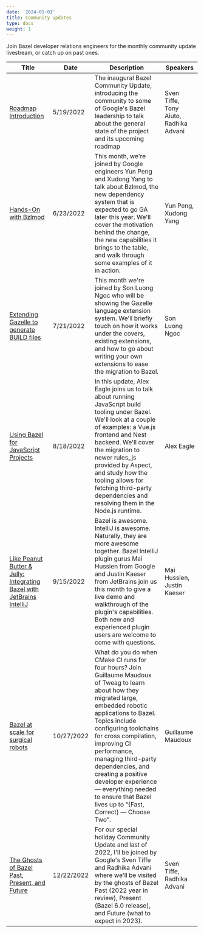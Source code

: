 ```yaml
---
date: '2024-01-01'
title: Community updates
type: docs
weight: 1
---
```


Join Bazel developer relations engineers for the monthly community update
livestream, or catch up on past ones.

Title                                       | Date        | Description | Speakers
--------                                    | --------    | --------    | --------
[Roadmap Introduction](https://www.youtube.com/watch?v=gYrZDl7K9JM)                        | 5/19/2022   | The inaugural Bazel Community Update, introducing the community to some of Google's Bazel leadership to talk about the general state of the project and its upcoming roadmap | Sven Tiffe, Tony Aiuto, Radhika Advani
[Hands-On with Bzlmod](https://www.youtube.com/watch?v=MuW5XNcFukE)                        | 6/23/2022   | This month, we're joined by Google engineers Yun Peng and Xudong Yang to talk about Bzlmod, the new dependency system that is expected to go GA later this year. We'll cover the motivation behind the change, the new capabilities it brings to the table, and walk through some examples of it in action. | Yun Peng, Xudong Yang
[Extending Gazelle to generate BUILD files](https://www.youtube.com/watch?v=E1-U7EAfhXw)   | 7/21/2022   | This month we're joined by Son Luong Ngoc who will be showing the Gazelle language extension system. We'll briefly touch on how it works under the covers, existing extensions, and how to go about writing your own extensions to ease the migration to Bazel. | Son Luong Ngoc
[Using Bazel for JavaScript Projects](https://www.youtube.com/watch?v=RIfYqX0JJYk) | 8/18/2022 | In this update, Alex Eagle joins us to talk about running JavaScript build tooling under Bazel. We'll look at a couple of examples: a Vue.js frontend and Nest backend. We'll cover the migration to newer rules_js provided by Aspect, and study how the tooling allows for fetching third-party dependencies and resolving them in the Node.js runtime. | Alex Eagle
[Like Peanut Butter & Jelly: Integrating Bazel with JetBrains IntelliJ](https://www.youtube.com/watch?v=wMrua-W-LC4) | 9/15/2022 | Bazel is awesome. IntelliJ is awesome. Naturally, they are more awesome together. Bazel IntelliJ plugin gurus Mai Hussien from Google and Justin Kaeser from JetBrains join us this month to give a live demo and walkthrough of the plugin's capabilities. Both new and experienced plugin users are welcome to come with questions. | Mai Hussien, Justin Kaeser
[Bazel at scale for surgical robots](https://www.youtube.com/watch?v=kCs1xa45yjM) | 10/27/2022 | What do you do when CMake CI runs for four hours? Join Guillaume Maudoux of Tweag to learn about how they migrated large, embedded robotic applications to Bazel. Topics include configuring toolchains for cross compilation, improving CI performance, managing third-party dependencies, and creating a positive developer experience — everything needed to ensure that Bazel lives up to “{Fast, Correct} — Choose Two”. | Guillaume Maudoux
[The Ghosts of Bazel Past, Present, and Future](https://www.youtube.com/watch?v=uRjSghJQlsw) | 12/22/2022 | For our special holiday Community Update and last of 2022, I'll be joined by Google's Sven Tiffe and Radhika Advani where we'll be visited by the ghosts of Bazel Past (2022 year in review), Present (Bazel 6.0 release), and Future (what to expect in 2023). | Sven Tiffe, Radhika Advani